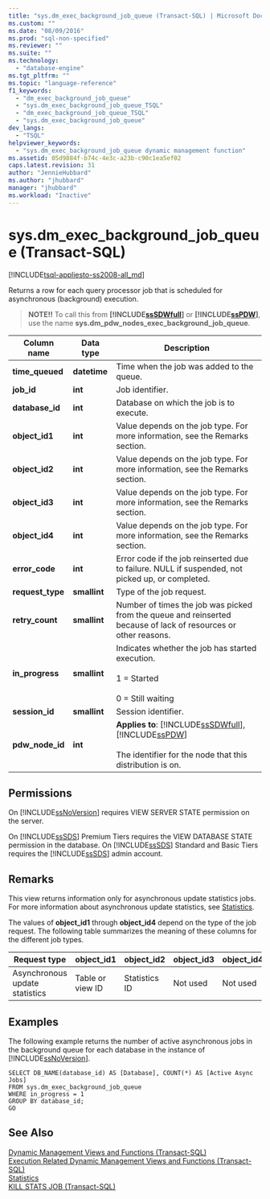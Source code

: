 ```yaml
---
title: "sys.dm_exec_background_job_queue (Transact-SQL) | Microsoft Docs"
ms.custom: ""
ms.date: "08/09/2016"
ms.prod: "sql-non-specified"
ms.reviewer: ""
ms.suite: ""
ms.technology: 
  - "database-engine"
ms.tgt_pltfrm: ""
ms.topic: "language-reference"
f1_keywords: 
  - "dm_exec_background_job_queue"
  - "sys.dm_exec_background_job_queue_TSQL"
  - "dm_exec_background_job_queue_TSQL"
  - "sys.dm_exec_background_job_queue"
dev_langs: 
  - "TSQL"
helpviewer_keywords: 
  - "sys.dm_exec_background_job_queue dynamic management function"
ms.assetid: 05d9884f-b74c-4e3c-a23b-c90c1ea5ef02
caps.latest.revision: 31
author: "JennieHubbard"
ms.author: "jhubbard"
manager: "jhubbard"
ms.workload: "Inactive"
---
```

# sys.dm_exec_background_job_queue (Transact-SQL)
[!INCLUDE[tsql-appliesto-ss2008-all_md](../../includes/tsql-appliesto-ss2008-all-md.md)]

  Returns a row for each query processor job that is scheduled for asynchronous (background) execution.  
  
> **NOTE!!** To call this from **[!INCLUDE[ssSDWfull](../../includes/sssdwfull-md.md)]** or **[!INCLUDE[ssPDW](../../includes/sspdw-md.md)]**, use the name **sys.dm_pdw_nodes_exec_background_job_queue**.  
  
|Column name|Data type|Description|  
|-----------------|---------------|-----------------|  
|**time_queued**|**datetime**|Time when the job was added to the queue.|  
|**job_id**|**int**|Job identifier.|  
|**database_id**|**int**|Database on which the job is to execute.|  
|**object_id1**|**int**|Value depends on the job type. For more information, see the Remarks section.|  
|**object_id2**|**int**|Value depends on the job type. For more information, see the Remarks section.|  
|**object_id3**|**int**|Value depends on the job type. For more information, see the Remarks section.|  
|**object_id4**|**int**|Value depends on the job type. For more information, see the Remarks section.|  
|**error_code**|**int**|Error code if the job reinserted due to failure. NULL if suspended, not picked up, or completed.|  
|**request_type**|**smallint**|Type of the job request.|  
|**retry_count**|**smallint**|Number of times the job was picked from the queue and reinserted because of lack of resources or other reasons.|  
|**in_progress**|**smallint**|Indicates whether the job has started execution.<br /><br /> 1 = Started<br /><br /> 0 = Still waiting|  
|**session_id**|**smallint**|Session identifier.|  
|**pdw_node_id**|**int**|**Applies to**: [!INCLUDE[ssSDWfull](../../includes/sssdwfull-md.md)], [!INCLUDE[ssPDW](../../includes/sspdw-md.md)]<br /><br /> The identifier for the node that this distribution is on.|  
  
## Permissions  
 On [!INCLUDE[ssNoVersion](../../includes/ssnoversion-md.md)] requires VIEW SERVER STATE permission on the server.  
  
 On [!INCLUDE[ssSDS](../../includes/sssds-md.md)] Premium Tiers requires the VIEW DATABASE STATE permission in the database. On [!INCLUDE[ssSDS](../../includes/sssds-md.md)] Standard and Basic Tiers requires the [!INCLUDE[ssSDS](../../includes/sssds-md.md)] admin account.  
  
## Remarks  
 This view returns information only for asynchronous update statistics jobs. For more information about asynchronous update statistics, see [Statistics](../../relational-databases/statistics/statistics.md).  
  
 The values of **object_id1** through **object_id4** depend on the type of the job request. The following table summarizes the meaning of these columns for the different job types.  
  
|Request type|object_id1|object_id2|object_id3|object_id4|  
|------------------|-----------------|-----------------|-----------------|-----------------|  
|Asynchronous update statistics|Table or view ID|Statistics ID|Not used|Not used|  
  
## Examples  
 The following example returns the number of active asynchronous jobs in the background queue for each database in the instance of [!INCLUDE[ssNoVersion](../../includes/ssnoversion-md.md)].  
  
```  
SELECT DB_NAME(database_id) AS [Database], COUNT(*) AS [Active Async Jobs]  
FROM sys.dm_exec_background_job_queue  
WHERE in_progress = 1  
GROUP BY database_id;  
GO  
```  
  
## See Also  
 [Dynamic Management Views and Functions &#40;Transact-SQL&#41;](~/relational-databases/system-dynamic-management-views/system-dynamic-management-views.md)   
 [Execution Related Dynamic Management Views and Functions &#40;Transact-SQL&#41;](../../relational-databases/system-dynamic-management-views/execution-related-dynamic-management-views-and-functions-transact-sql.md)   
 [Statistics](../../relational-databases/statistics/statistics.md)   
 [KILL STATS JOB &#40;Transact-SQL&#41;](../../t-sql/language-elements/kill-stats-job-transact-sql.md)  
  
  



